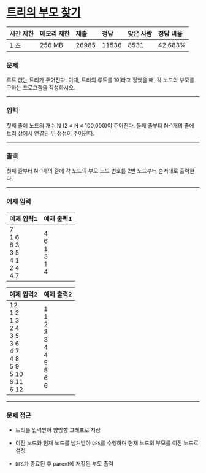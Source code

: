 # [트리의 부모 찾기](https://www.acmicpc.net/problem/11725)

<div align = center>

| 시간 제한 | 메모리 제한 | 제출  | 정답  | 맞은 사람 | 정답 비율 |
| :-------- | :---------- | :---- | :---- | :-------- | :-------- |
| 1 초      | 256 MB      | 26985 | 11536 | 8531      | 42.683%   |

</div>

### 문제

루트 없는 트리가 주어진다. 이때, 트리의 루트를 1이라고 정했을 때, 각 노드의 부모를 구하는 프로그램을 작성하시오.

---

### 입력

첫째 줄에 노드의 개수 N (2 ≤ N ≤ 100,000)이 주어진다. 둘째 줄부터 N-1개의 줄에 트리 상에서 연결된 두 정점이 주어진다.

---

### 출력

첫째 줄부터 N-1개의 줄에 각 노드의 부모 노드 번호를 2번 노드부터 순서대로 출력한다.

---

### 예제 입력

| 예제 입력1                                        | 예제 출력1                      |
| :------------------------------------------------ | :------------------------------ |
| 7<br/>1 6<br/>6 3<br/>3 5<br/>4 1<br/>2 4<br/>4 7 | 4<br/>6<br/>1<br/>3<br/>1<br/>4 |

| 예제 입력2                                                                                    | 예제 출력2                                                    |
| :-------------------------------------------------------------------------------------------- | :------------------------------------------------------------ |
| 12<br/>1 2<br/>1 3<br/>2 4<br/>3 5<br/>3 6<br/>4 7<br/>4 8<br/>5 9<br/>5 10<br/>6 11<br/>6 12 | 1<br/>1<br/>2<br/>3<br/>3<br/>4<br/>4<br/>5<br/>5<br/>6<br/>6 |

---

### 문제 접근

  - 트리를 입력받아 양방향 그래프로 저장

  - 이전 노드와 현재 노드를 넘겨받아 `DFS`를 수행하며 현재 노드의 부모를 이전 노드로 설정

  - `DFS`가 종료된 후 parent에 저장된 부모 출력